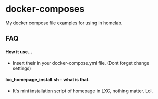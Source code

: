# docker-composes

My docker compose file examples for using in homelab.


## FAQ

#### How it use...

- Insert their in your docker-compose.yml file. (Dont forget change settings)

#### lxc_homepage_install.sh - what is that.

- It's mini installation script of homepage  in LXC, nothing matter. Lol.

